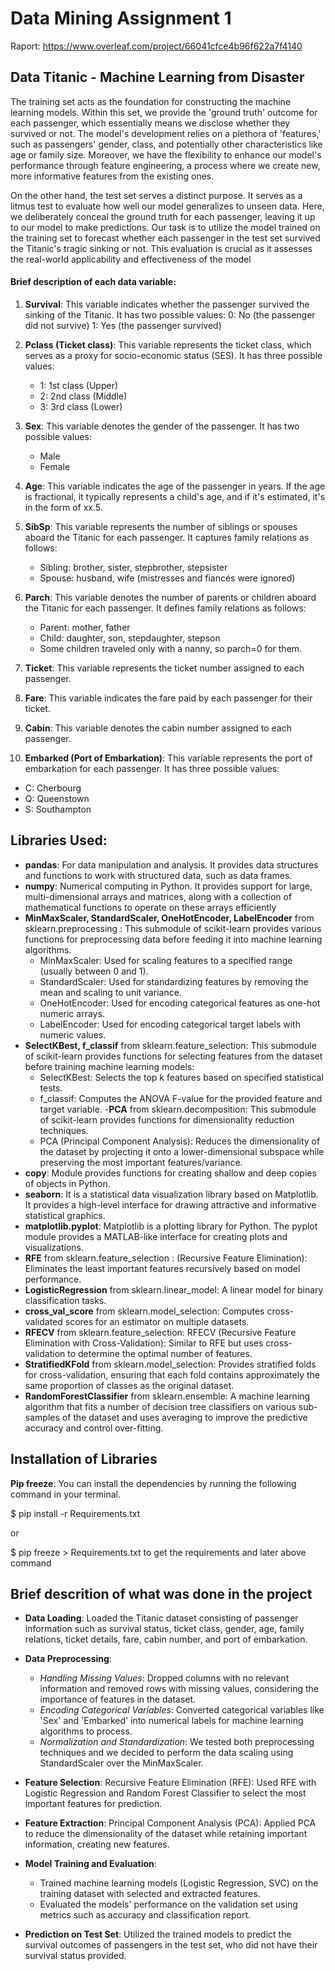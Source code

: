 # Data Mining Assignment 1
Raport: https://www.overleaf.com/project/66041cfce4b96f622a7f4140
## Data Titanic - Machine Learning from Disaster
The training set acts as the foundation for constructing the machine learning models. Within this set, we provide the 'ground truth' outcome for each passenger, which essentially means we disclose whether they survived or not. The model's development relies on a plethora of 'features,' such as passengers' gender, class, and potentially other characteristics like age or family size. Moreover, we have the flexibility to enhance our model's performance through feature engineering, a process where we create new, more informative features from the existing ones.

On the other hand, the test set serves a distinct purpose. It serves as a litmus test to evaluate how well our model generalizes to unseen data. Here, we deliberately conceal the ground truth for each passenger, leaving it up to our model to make predictions. Our task is to utilize the model trained on the training set to forecast whether each passenger in the test set survived the Titanic's tragic sinking or not. This evaluation is crucial as it assesses the real-world applicability and effectiveness of the model

#### Brief description of each data variable:

1) **Survival**: This variable indicates whether the passenger survived the sinking of the Titanic. It has two possible values:
        0: No (the passenger did not survive)
        1: Yes (the passenger survived)

2) **Pclass (Ticket class)**: This variable represents the ticket class, which serves as a proxy for socio-economic status (SES). It has three possible values:
   - 1: 1st class (Upper)
   - 2: 2nd class (Middle)
   - 3: 3rd class (Lower)

3) **Sex**: This variable denotes the gender of the passenger. It has two possible values:
    - Male
    - Female

4) **Age**: This variable indicates the age of the passenger in years. If the age is fractional, it typically represents a child's age, and if it's estimated, it's in the form of xx.5.

5) **SibSp**: This variable represents the number of siblings or spouses aboard the Titanic for each passenger. It captures family relations as follows:
   - Sibling: brother, sister, stepbrother, stepsister
   - Spouse: husband, wife (mistresses and fiancés were ignored)

6) **Parch**: This variable denotes the number of parents or children aboard the Titanic for each passenger. It defines family relations as follows:
   - Parent: mother, father
   - Child: daughter, son, stepdaughter, stepson
   - Some children traveled only with a nanny, so parch=0 for them.

7) **Ticket**: This variable represents the ticket number assigned to each passenger.

8) **Fare**: This variable indicates the fare paid by each passenger for their ticket.

9) **Cabin**: This variable denotes the cabin number assigned to each passenger.

10) **Embarked (Port of Embarkation)**: This variable represents the port of embarkation for each passenger. It has three possible values:
  - C: Cherbourg
  - Q: Queenstown
  - S: Southampton

## Libraries Used:
- **pandas**: For data manipulation and analysis. It provides data structures and functions to work with structured data, such as data frames.
- **numpy**: Numerical computing in Python. It provides support for large, multi-dimensional arrays and matrices, along with a collection of mathematical functions to operate on these arrays efficiently
- **MinMaxScaler, StandardScaler, OneHotEncoder, LabelEncoder** from sklearn.preprocessing : This submodule of scikit-learn provides various functions for preprocessing data before feeding it into machine learning algorithms.
    - MinMaxScaler: Used for scaling features to a specified range (usually between 0 and 1).
    - StandardScaler: Used for standardizing features by removing the mean and scaling to unit variance.
    - OneHotEncoder: Used for encoding categorical features as one-hot numeric arrays.
    - LabelEncoder: Used for encoding categorical target labels with numeric values.
- **SelectKBest, f_classif** from sklearn.feature_selection:  This submodule of scikit-learn provides functions for selecting features from the dataset before training machine learning models:
    - SelectKBest: Selects the top k features based on specified statistical tests.
    - f_classif: Computes the ANOVA F-value for the provided feature and target variable.
-**PCA** from sklearn.decomposition: This submodule of scikit-learn provides functions for dimensionality reduction techniques. 
    - PCA (Principal Component Analysis): Reduces the dimensionality of the dataset by projecting it onto a lower-dimensional subspace while preserving the most important features/variance.
- **copy**: Module provides functions for creating shallow and deep copies of objects in Python.
- **seaborn**: It is a statistical data visualization library based on Matplotlib. It provides a high-level interface for drawing attractive and informative statistical graphics.
- **matplotlib.pyplot**: Matplotlib is a plotting library for Python. The pyplot module provides a MATLAB-like interface for creating plots and visualizations.
- **RFE** from sklearn.feature_selection : (Recursive Feature Elimination): Eliminates the least important features recursively based on model performance.
- **LogisticRegression** from sklearn.linear_model:  A linear model for binary classification tasks.
- **cross_val_score** from sklearn.model_selection: Computes cross-validated scores for an estimator on multiple datasets.
- **RFECV** from sklearn.feature_selection: RFECV (Recursive Feature Elimination with Cross-Validation): Similar to RFE but uses cross-validation to determine the optimal number of features.
- **StratifiedKFold** from sklearn.model_selection: Provides stratified folds for cross-validation, ensuring that each fold contains approximately the same proportion of classes as the original dataset.
- **RandomForestClassifier** from sklearn.ensemble: A machine learning algorithm that fits a number of decision tree classifiers on various sub-samples of the dataset and uses averaging to improve the predictive accuracy and control over-fitting.

## Installation of Libraries
**Pip freeze**: You can install the dependencies by running the following command in your terminal.

$ pip install -r Requirements.txt 

or 

$ pip freeze > Requirements.txt to get the requirements and later above command

## Brief descrition of what was done in the project
- **Data Loading**: Loaded the Titanic dataset consisting of passenger information such as survival status, ticket class, gender, age, family relations, ticket details, fare, cabin number, and port of embarkation.

- **Data Preprocessing**:
    - *Handling Missing Values*: Dropped columns with no relevant information and removed rows with missing values, considering the importance of features in the dataset.
    - *Encoding Categorical Variables*: Converted categorical variables like 'Sex' and 'Embarked' into numerical labels for machine learning algorithms to process.
    - *Normalization and Standardization*: We tested both preprocessing techniques and we decided to perform the data scaling using StandardScaler over the MinMaxScaler.

- **Feature Selection**: Recursive Feature Elimination (RFE): Used RFE with Logistic Regression and Random Forest Classifier to select the most important features for prediction.

- **Feature Extraction**: Principal Component Analysis (PCA): Applied PCA to reduce the dimensionality of the dataset while retaining important information, creating new features.

- **Model Training and Evaluation**:
    - Trained machine learning models (Logistic Regression, SVC) on the training dataset with selected and extracted features.
    - Evaluated the models' performance on the validation set using metrics such as accuracy and classification report.
- **Prediction on Test Set**: Utilized the trained models to predict the survival outcomes of passengers in the test set, who did not have their survival status provided.
